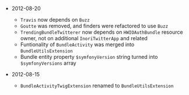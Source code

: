 * 2012-08-20
  * `Travis` now depends on `Buzz`
  * `Goutte` was removed, and finders were refactored to use `Buzz`
  * `TrendingBundleTwitterer` now depends on `HWIOAuthBundle` resource owner,
    not on additional `InoriTwitterApp` and related
  * Funtionality of `BundleActivity` was merged into `BundleUtilsExtension`
  * Bundle entity property `$symfonyVersion` string turned into `$symfonyVersions` array

* 2012-08-15
  * `BundleActivityTwigExtension` renamed to `BundleUtilsExtension`
